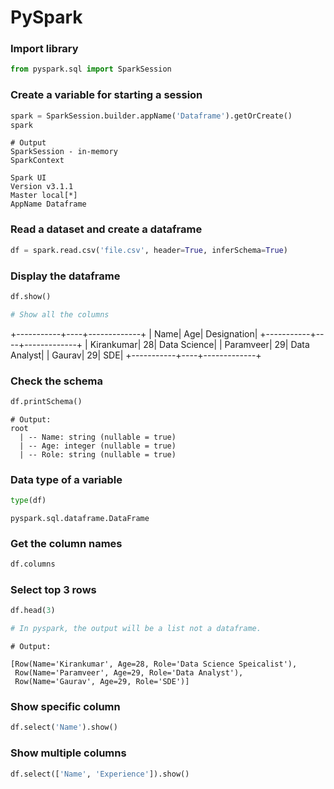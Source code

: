 # PySpark

### Import library
```python
from pyspark.sql import SparkSession
```

### Create a variable for starting a session
```python
spark = SparkSession.builder.appName('Dataframe').getOrCreate()
spark
```

```terminal
# Output
SparkSession - in-memory
SparkContext

Spark UI
Version v3.1.1
Master local[*]
AppName Dataframe
```

### Read a dataset and create a dataframe
```python
df = spark.read.csv('file.csv', header=True, inferSchema=True)
```

### Display the dataframe
```python
df.show()

# Show all the columns
```
+-----------+----+-------------+
|       Name| Age|  Designation|
+-----------+----+-------------+
| Kirankumar|  28| Data Science|
|  Paramveer|  29| Data Analyst|
|     Gaurav|  29|          SDE|
+-----------+----+-------------+
### Check the schema
```python
df.printSchema()
```

```terminal
# Output:
root
  | -- Name: string (nullable = true)
  | -- Age: integer (nullable = true)
  | -- Role: string (nullable = true)
```

### Data type of a variable

```python
type(df)
```

```output
pyspark.sql.dataframe.DataFrame
```

### Get the column names
```python
df.columns
```

### Select top 3 rows
```python
df.head(3)

# In pyspark, the output will be a list not a dataframe.
```
```terminal
# Output:

[Row(Name='Kirankumar', Age=28, Role='Data Science Speicalist'),
 Row(Name='Paramveer', Age=29, Role='Data Analyst'),
 Row(Name='Gaurav', Age=29, Role='SDE')]
```

### Show specific column
```python
df.select('Name').show()
```

### Show multiple columns
```python
df.select(['Name', 'Experience']).show()
```
